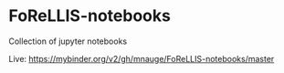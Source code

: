 # FoReLLIS-notebooks
Collection of jupyter notebooks

Live:
https://mybinder.org/v2/gh/mnauge/FoReLLIS-notebooks/master
